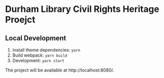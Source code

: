 # Durham Library Civil Rights Heritage Proejct

## Local Development
1. Install theme dependencies: `yarn`
2. Build webpack: `yarn build`
3. Development: `yarn start`

The project will be available at http://localhost:8080/.
